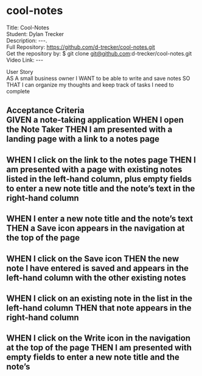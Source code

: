 # cool-notes
Title: Cool-Notes</br>
Student: Dylan Trecker</br>
Description: ---.</br>
Full Repository: https://github.com/d-trecker/cool-notes.git</br>
Get the repository by: $ git clone git@github.com:d-trecker/cool-notes.git </br>
Video Link: --- </br>

User Story</br>
AS A small business owner
I WANT to be able to write and save notes
SO THAT I can organize my thoughts and keep track of tasks I need to complete

Acceptance Criteria</br>
GIVEN a note-taking application
WHEN I open the Note Taker
THEN I am presented with a landing page with a link to a notes page
-
WHEN I click on the link to the notes page
THEN I am presented with a page with existing notes listed in the left-hand column, plus empty fields to enter a new note title and the note’s text in the right-hand column
-
WHEN I enter a new note title and the note’s text
THEN a Save icon appears in the navigation at the top of the page
-
WHEN I click on the Save icon
THEN the new note I have entered is saved and appears in the left-hand column with the other existing notes
-
WHEN I click on an existing note in the list in the left-hand column
THEN that note appears in the right-hand column
-
WHEN I click on the Write icon in the navigation at the top of the page
THEN I am presented with empty fields to enter a new note title and the note’s
-